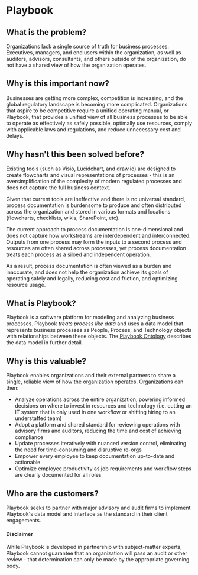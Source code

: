 # Playbook

## What is the problem?

Organizations lack a single source of truth for business processes. Executives, managers, and end users within the organization, as well as auditors, advisors, consultants, and others outside of the organization, do not have a shared view of how the organization operates.

## Why is this important now?

Businesses are getting more complex, competition is increasing, and the global regulatory landscape is becoming more complicated. Organizations that aspire to be competitive require a unified operating manual, or Playbook, that provides a unified view of all business processes to be able to operate as effectively as safely possible, optimally use resources, comply with applicable laws and regulations, and reduce unnecessary cost and delays.

## Why hasn't this been solved before?

Existing tools (such as Visio, Lucidchart, and draw.io) are designed to create flowcharts and visual representations of processes - this is an oversimplification of the complexity of modern regulated processes and does not capture the full business context.

Given that current tools are ineffective and there is no universal standard, process documentation is burdensome to produce and often distributed across the organization and stored in various formats and locations (flowcharts, checklists, wikis, SharePoint, etc).

The current approach to process documentation is one-dimensional and does not capture how workstreams are interdependent and interconnected. Outputs from one process may form the inputs to a second process and resources are often shared across processes, yet process documentation treats each process as a siloed and independent operation.

As a result, process documentation is often viewed as a burden and inaccurate, and does not help the organization achieve its goals of operating safely and legally, reducing cost and friction, and optimizing resource usage.

## What is Playbook?

Playbook is a software platform for modeling and analyzing business processes. Playbook *treats process like data* and uses a data model that represents business processes as People, Process, and Technology objects with relationships between these objects. The [Playbook Ontology](https://github.com/paulejarvis/Playbook/blob/master/Data%20Structure%20and%20Ontology/Playbook%20Ontology.md) describes the data model in further detail.

## Why is this valuable?

Playbook enables organizations and their external partners to share a single, reliable view of how the organization operates. Organizations can then:

* Analyze operations across the entire organization, powering informed decisions on where to invest in resources and technology (i.e. cutting an IT system that is only used in one workflow or shifting hiring to an understaffed team)
* Adopt a platform and shared standard for reviewing operations with advisory firms and auditors, reducing the time and cost of achieving compliance
* Update processes iteratively with nuanced version control, eliminating the need for time-consuming and disruptive re-orgs
* Empower every employee to keep documentation up-to-date and actionable
* Optimize employee productivity as job requirements and workflow steps are clearly documented for all roles

## Who are the customers?

Playbook seeks to partner with major advisory and audit firms to implement Playbook's data model and interface as the standard in their client engagements.

#### Disclaimer

While Playbook is developed in partnership with subject-matter experts, Playbook cannot guarantee that an organization will pass an audit or other review - that determination can only be made by the appropriate governing body.
